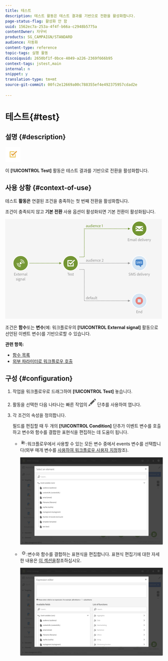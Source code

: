 ```yaml
---
title: 테스트
description: 테스트 활동은 테스트 결과를 기반으로 전환을 활성화합니다.
page-status-flag: 활성화 안 함
uuid: 1562ec7a-253a-4f4f-b66a-c2948b5775a
contentOwner: 자우비
products: SG_CAMPAIGN/STANDARD
audience: 자동화
content-type: reference
topic-tags: 실행 활동
discoiquuid: 2650bf1f-0bce-4049-a226-2369f666b95
context-tags: jstest,main
internal: n
snippet: y
translation-type: tm+mt
source-git-commit: 00fc2e12669a00c788355ef4e492375957cdad2e

---
```



# 테스트{#test}

## 설명 {#description}

![](assets/test.png)

이 **[!UICONTROL Test]** 활동은 테스트 결과를 기반으로 전환을 활성화합니다.

## 사용 상황 {#context-of-use}

테스트 **활동은** 연결된 조건을 충족하는 첫 번째 전환을 활성화합니다.

조건이 충족되지 않고 **기본 전환** 사용 옵션이 활성화되면 기본 전환이 활성화됩니다.

![](assets/wkf_test_activity_example.png)

조건은 **함수**&#x200B;또는 **변수**(예: 워크플로우의 **[!UICONTROL External signal]** 활동으로 선언된 이벤트 변수)를 기반으로할 수 있습니다.

**관련 항목:**

* [함수 목록](../../automating/using/list-of-functions.md)
* [외부 파라미터로 워크플로우 호출](../../automating/using/calling-a-workflow-with-external-parameters.md)

## 구성 {#configuration}

1. 작업을 워크플로우로 드래그하여 **[!UICONTROL Test]** 놓습니다.
1. 활동을 선택한 다음 나타나는 빠른 작업의 ![](assets/edit_darkgrey-24px.png) 단추를 사용하여 엽니다.
1. 각 조건의 속성을 정의합니다.

   필드를 편집할 때 두 개의 **[!UICONTROL Condition]** 단추가 이벤트 변수를 호출하고 변수와 함수를 결합한 표현식을 편집하는 데 도움이 됩니다.

   * ![](assets/extsignal_picker.png):워크플로우에서 사용할 수 있는 모든 변수 중에서 events 변수를 선택합니다(외부 매개 변수를 [사용하여 워크플로우 사용자 지정](../../automating/using/calling-a-workflow-with-external-parameters.md#customizing-a-workflow-with-external-parameters)참조).

      ![](assets/wkf_test_activity_variables.png)

   * ![](assets/extsignal_expression_editor.png):변수와 함수를 결합하는 표현식을 편집합니다. 표현식 편집기에 대한 자세한 내용은 [이 섹션을](../../automating/using/advanced-expression-editing.md)참조하십시오.

      ![](assets/wkf_test_activity_variables_expression.png)

